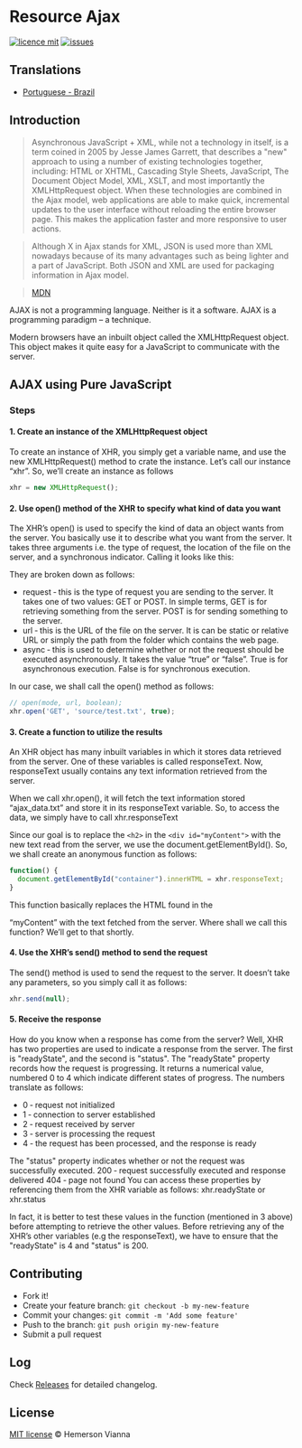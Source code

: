 # Resource Ajax

[![licence mit](https://img.shields.io/badge/license-MIT-blue.svg?style=flat-square)](http://hemersonvianna.mit-license.org/)
[![issues](https://img.shields.io/github/issues/resource-solutions/resource-js-ajax.svg?style=flat-square)](https://github.com/resource-solutions/resource-js-ajax/issues)

## Translations

* [Portuguese - Brazil](translations/pt_BR)

## Introduction

> Asynchronous JavaScript + XML, while not a technology in itself, is a term coined in 2005 by Jesse James Garrett, that describes a "new" approach to using a number of existing technologies together, including: HTML or XHTML, Cascading Style Sheets, JavaScript, The Document Object Model, XML, XSLT, and most importantly the XMLHttpRequest object.
> When these technologies are combined in the Ajax model, web applications are able to make quick, incremental updates to the user interface without reloading the entire browser page. This makes the application faster and more responsive to user actions.

> Although X in Ajax stands for XML, JSON is used more than XML nowadays because of its many advantages such as being lighter and a part of JavaScript. Both JSON and XML are used for packaging information in Ajax model.

> [MDN](https://developer.mozilla.org/en-US/docs/AJAX)


AJAX is not a programming language. Neither is it a software. AJAX is a programming paradigm – a technique.

Modern browsers have an inbuilt object called the XMLHttpRequest object. This object makes it quite easy for a JavaScript to communicate with the server.


## AJAX using Pure JavaScript

### Steps
#### 1. Create an instance of the XMLHttpRequest object

To create an instance of XHR, you simply get a variable name, and use the new XMLHttpRequest() method to crate the instance. Let’s call our instance “xhr”. So, we’ll create an instance as follows

```javascript
xhr = new XMLHttpRequest();
```
#### 2. Use open() method of the XHR to specify what kind of data you want
The XHR’s open() is used to specify the kind of data an object wants from the server. You basically use it to describe what you want from the server. It takes three arguments i.e. the type of request, the location of the file on the server, and a synchronous indicator. Calling it looks like this:

They are broken down as follows:

 - request ‐ this is the type of request you are sending to the server. It takes one of two values: GET or POST. In simple terms, GET is for retrieving something from the server. POST is for sending something to the server.
 - url ‐ this is the URL of the file on the server. It is can be static or relative URL or simply the path from the folder which contains the web page.
 - async ‐ this is used to determine whether or not the request should be executed asynchronously. It takes the value “true” or “false”. True is for asynchronous execution. False is for synchronous execution.

In our case, we shall call the open() method as follows:

```javascript
// open(mode, url, boolean);
xhr.open('GET', 'source/test.txt', true);   
```
#### 3. Create a function to utilize the results
An XHR object has many inbuilt variables in which it stores data retrieved from the server. One of these variables is called responseText. Now, responseText usually contains any text information retrieved from the server.

When we call xhr.open(), it will fetch the text information stored “ajax_data.txt” and store it in its responseText variable. So, to access the data, we simply have to call xhr.responseText

Since our goal is to replace the `<h2>` in the `<div id="myContent">` with the new text read from the server, we use the document.getElementById(). So, we shall create an anonymous function as follows:

```javascript
function() {
  document.getElementById("container").innerHTML = xhr.responseText;
}
```
This function basically replaces the HTML found in the <div> “myContent” with the text fetched from the server. Where shall we call this function? We’ll get to that shortly.

#### 4. Use the XHR’s send() method to send the request
The send() method is used to send the request to the server. It doesn’t take any parameters, so you simply call it as follows:

```javascript
xhr.send(null);
```

#### 5. Receive the response
How do you know when a response has come from the server? Well, XHR has two properties are used to indicate a response from the server. The first is "readyState", and the second is "status".
The "readyState" property records how the request is progressing. It returns a numerical value, numbered 0 to 4 which indicate different states of progress. The numbers translate as follows:
- 0 ‐ request not initialized
- 1 ‐ connection to server established
- 2 ‐ request received by server
- 3 ‐ server is processing the request
- 4 ‐ the request has been processed, and the response is ready

The "status" property indicates whether or not the request was successfully executed.
200 ‐ request successfully executed and response delivered
404 ‐ page not found
You can access these properties by referencing them from the XHR variable as follows: xhr.readyState or xhr.status

In fact, it is better to test these values in the function (mentioned in 3 above) before attempting to retrieve the other values. Before retrieving any of the XHR’s other variables (e.g the responseText), we have to ensure that the "readyState" is 4 and "status" is 200.

## Contributing

- Fork it!
- Create your feature branch: `git checkout -b my-new-feature`
- Commit your changes: `git commit -m 'Add some feature'`
- Push to the branch: `git push origin my-new-feature`
- Submit a pull request

## Log

Check [Releases](https://github.com/resource-solutions/resource-js-ajax/releases) for detailed changelog.

## License

[MIT license](http://hemersonvianna.mit-license.org/) © Hemerson Vianna
